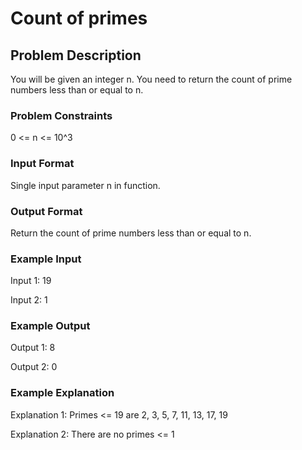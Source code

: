 # Count of primes

## Problem Description
You will be given an integer n. You need to return the count of prime numbers less than or equal to n.

### Problem Constraints
0 <= n <= 10^3


### Input Format
Single input parameter n in function.


### Output Format
Return the count of prime numbers less than or equal to n.


### Example Input
Input 1:
19

Input 2:
1


### Example Output
Output 1:
8

Output 2:
0


### Example Explanation
Explanation 1:
Primes <= 19 are 2, 3, 5, 7, 11, 13, 17, 19

Explanation 2:
There are no primes <= 1 